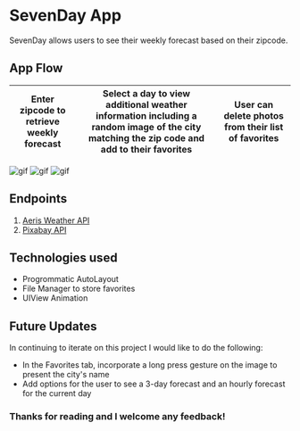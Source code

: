 # SevenDay App

SevenDay allows users to see their weekly forecast based on their zipcode.


## App Flow
Enter zipcode to retrieve weekly forecast | Select a day to view additional weather information including a random image of the city matching the zip code and add to their favorites | User can delete photos from their list of favorites
:---: | :---: | :---:

![gif](file:///Users/c4q/Desktop/Tech/SevenDaygifs/gettingForecastWithZipcode.gif)
![gif](file:///Users/c4q/Desktop/Tech/SevenDaygifs/addingToFavorites.gif)
![gif](file:///Users/c4q/Desktop/Tech/SevenDaygifs/deletingFavorites.gif)



## Endpoints

1. [Aeris Weather API](https://www.aerisweather.com/support/docs/api/)
2. [Pixabay API](https://pixabay.com/api/docs/)




## Technologies used

- Progrommatic AutoLayout
- File Manager to store favorites
- UIView Animation



## Future Updates
In continuing to iterate on this project I would like to do the following:

- In the Favorites tab, incorporate a long press gesture on the image to present the city's name
- Add options for the user to see a 3-day forecast and an hourly forecast for the current day


### Thanks for reading and I welcome any feedback!


